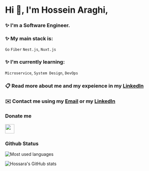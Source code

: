 #  Hi :wave:, I'm Hossein Araghi,
### ✨ I'm a Software Engineer.
### ✨ My main stack is: 
`Go` `Fiber` `Nest.js`, `Nuxt.js` 

### ✨ I'm currently learning:
`Microservice`, `System Design`, `DevOps`

### 📋 Read more about me and my expeience in my [LinkedIn](https://linkedin.com/in/hossara)
### ✉️ Contact me using my [Email](mailto:hossara.dev@gmail.com) or my [LinkedIn](https://linkedin.com/in/hossara)
 
### Donate me

<a href="https://coffeebede.ir/hossara">
  <img src="https://img.shields.io/badge/buy me a coffee-darkgreen.svg?&style=for-the-badge&logo=buymeacoffee&logoColor=white" height=30>
</a>

### Github Status

<img src="https://github-readme-stats.vercel.app/api/top-langs?username=Hossara&layout=compact&theme=dracula" alt="Most used languages"/>

![Hossara's GitHub stats](https://github-readme-stats.vercel.app/api?username=hossara&show_icons=true&theme=dark)
